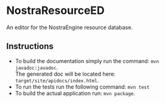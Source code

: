 # NostraResourceED
An editor for the NostraEngine resource database.
## Instructions
- To build the documentation simply run the command: `mvn javadoc:javadoc`.  
The generated doc will be located here: `target/site/apidocs/index.html`.
- To run the tests run the following command: `mvn test`
- To build the actual application run: `mvn package`.